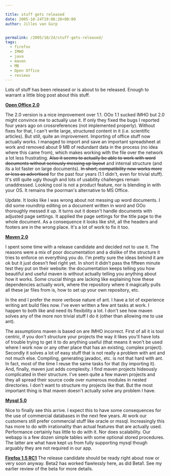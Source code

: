 ```yaml
---

title: stuff gets released
date: 2005-10-24T19:06:20+00:00
author: Jilles van Gurp


permalink: /2005/10/24/stuff-gets-released/
tags:
  - firefox
  - IMHO
  - java
  - maven
  - MB
  - Open Office
  - reviews
---
```

Lots of stuff has been released or is about to be released. Enough to warrant a little blog post about this stuff.

**[Open Office 2.0](http://www.openoffice.org/)**

The 2.0 version is a nice improvement over 1.1. OOo 1.1 sucked IMHO but 2.0 might convince me to actually use it. If only they fixed the bugs I reported four years ago on crossreferences (not implemented properly). Without fixes for that, I can't write large, structured content in it (i.e. scientific articles). But still, quite an improvement. Importing of office stuff now actually works. I managed to import and save an important spreadsheet at work and removed about 9 MB of redundant data in the process (no idea where this came from), which makes working with the file over the network a lot less frustrating. ~~Also it seems to actually be able to work with word documents without seriously messing up layout~~ and internal structure (and its a lot faster on large documents). ~~In short, compatibility now works more or less as advertised~~ for the past four years (1.1 didn't, even for trivial stuff). It's still quite ugly though and lots of usability challenges remain unaddressed. Looking cool is not a product feature, nor is blending in with your OS. It remains the poorman's alternative to MS Office.

Update. It looks like I was wrong about not messing up word documents. I did some roundtrip editing on a document written in word and OOo thoroughly messed it up. It turns out it doesn't handle documents with adjusted page settings. It applied the page settings for the title  page to the whole document. As a consequence it looks like shit, all the headers and footers are in the wrong place. It's a lot of work to fix it too. 

**[Maven 2.0](http://maven.apache.org/)**

I spent some time with a release candidate and decided not to use it. The reasons were a mix of poor documentation and a dislike of the structure it tries to enforce on everything you do. I'm pretty sure the ideas behind it are ok but it just doesn't feel right yet. In short it didn't pass the fifteen minute test they put on their website: the documentation keeps telling you how beautiful and useful maven is without actually telling you anything about how it works. Some crucial things are lacking like explaining how these dependencies actually work, where the repository where it magically pulls all these jar files from is, how to set up your own repository, etc.

In the end I prefer the more verbose nature of ant. I have a lot of experience writing ant build files now. I've even written a few ant tasks at work. I happen to both like and need its flexibility a lot. I don't see how maven solves any of the more non trivial stuff I do it (other than allowing me to use ant). 

The assumptions maven is based on are IMHO incorrect. First of all it is tool centric, if you don't structure your projects the way it likes you'll have lots of trouble trying to get it to do anything useful (that means it won't be used where I work now or any other place that has an existing, complex project). Secondly it solves a lot of easy stuff that is not really a problem with ant and not much else. Compiling, generating javadoc, etc. is not that hard with ant. In fact, most of the time I reuse the same tasks for that (by importing it). And, finally, maven just adds complexity. I find maven projects hideously complicated in their structure. I've seen quite a few maven projects and they all spread their source code over numerous modules in nested directories. I don't want to structure my projects like that. But the most important thing is that maven doesn't actually solve any problem I have.

**[Mysql 5.0](http://www.mysql.com)**

Nice to finally see this arrive. I expect this to have some consequences for the use of commercial databases in the next few years. At work our customers still prefer commercial stuff like oracle or mssql. Increasingly this has more to do with irrationality than actual features that are actually used. Performance certainly has little to do with it. Nor does scalability. Our webapp is a few dozen simple tables with some optional stored procedures. The latter are what have kept us from fully supporting mysql though arguably they are not required in our app. 

**[Firefox 1.5 RC1](http://mozilla.org)**
The release candidate should be ready right about now or very soon anyway. Beta2 has worked flawlessly here, as did Beta1. See my earlier review of the beta for more details.

